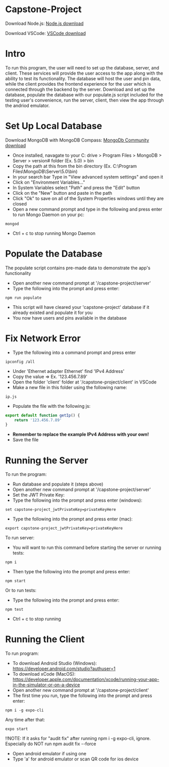 # Capstone-Project

Download Node.js:
[Node.js download](https://nodejs.org/en/download/)

Download VSCode:
[VSCode download](https://code.visualstudio.com/download)

# Intro
To run this program, the user will need to set up the database, server, and client. These services will provide the user access to the app along with the ability to test its functionality. The database will host the user and pin data, while the client provides the frontend experience for the user which is connected through the backend by the server. Download and set up the database, populate the database with our populate.js script included for the testing user's convenience, run the server, client, then view the app through the andriod emulator. 

# Set Up Local Database

Download MongoDB with MongoDB Compass:
[MongoDb Community download](https://www.mongodb.com/try/download/community)

- Once installed, navagate to your C: drive > Program Files > MongoDB > Server > version# folder (Ex. 5.0) > bin
- Copy the path at this from the bin directory (Ex. C:\Program Files\MongoDB\Server\5.0\bin)
- In your search bar Type in "View advanced system settings" and open it
- Click on "Environment Variables..."
- In System Variables select "Path" and press the "Edit" button
- Click on the "New" button and paste in the path
- Click "Ok" to save on all of the System Properties windows until they are closed
- Open a new command prompt and type in the following and press enter to run Mongo Daemon on your pc:

```console
mongod
```

- Ctrl + c to stop running Mongo Daemon

# Populate the Database
The populate script contains pre-made data to demonstrate the app's functionality
- Open another new command prompt at '/capstone-project/server'
- Type the following into the prompt and press enter:

```console
npm run populate
```

- This script will have cleared your 'capstone-project' database if it already existed and populate it for you
- You now have users and pins available in the database

# Fix Network Error
- Type the following into a command prompt and press enter

```console
ipconfig /all
```

- Under 'Ethernet adapter Ethernet' find 'IPv4 Address'
- Copy the value => Ex. '123.456.7.89'
- Open the folder 'client' folder at '/capstone-project/client' in VSCode
- Make a new file in this folder using the following name:

```file name
ip.js
```

- Populate the file with the following js:

```js
export default function getIp() {
    return '123.456.7.89'
}
```

- **Remember to replace the example IPv4 Address with your own!**
- Save the file

# Running the Server

To run the program:

- Run database and populate it (steps above)
- Open another new command prompt at '/capstone-project/server'
- Set the JWT Private Key:
- Type the following into the prompt and press enter (windows):

```console
set capstone-project_jwtPrivateKey=privateKeyHere
```

- Type the following into the prompt and press enter (mac):

```console
export capstone-project_jwtPrivateKey=privateKeyHere
```

To run server:
- You will want to run this command before starting the server or running tests:
```console
npm i
```

- Then type the following into the prompt and press enter:
```console
npm start
```

Or to run tests:

- Type the following into the prompt and press enter:

```console
npm test
```

- Ctrl + c to stop running

# Running the Client

To run program:

- To download Android Studio (Windows): https://developer.android.com/studio?authuser=1
- To download xCode (MacOS): https://developer.apple.com/documentation/xcode/running-your-app-in-the-simulator-or-on-a-device
- Open another new command prompt at '/capstone-project/client'
- The first time you run, type the following into the prompt and press enter:

```console
npm i -g expo-cli 
```
Any time after that:

```console
expo start
```
!!NOTE: If it asks for "audit fix" after running npm i -g expo-cli, ignore. Especially do NOT run npm audit fix --force

- Open android emulator if using one
- Type 'a' for android emulator or scan QR code for ios device
